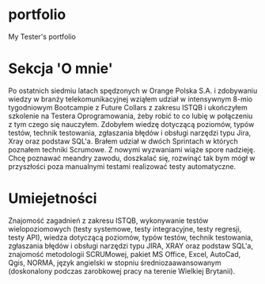 # portfolio
My Tester's portfolio
# Sekcja 'O mnie'
Po ostatnich siedmiu latach spędzonych w Orange Polska S.A. i zdobywaniu wiedzy w branży telekomunikacyjnej wziąłem udział w intensywnym 8-mio tygodniowym Bootcampie z Future Collars z zakresu ISTQB i ukończyłem szkolenie na Testera Oprogramowania, żeby robić to co lubię w połączeniu z tym czego się nauczyłem. Zdobyłem wiedzę dotyczącą poziomów, typów testów, technik testowania, zgłaszania błędów i obsługi narzędzi typu Jira, Xray oraz podstaw SQL'a. Brałem udział w dwóch Sprintach w których poznałem techniki Scrumowe. 
Z nowymi wyzwaniami wiąże spore nadzieję. Chcę poznawać meandry zawodu, doszkalać się, rozwinąć tak bym mógł w przyszłości poza manualnymi testami realizować testy automatyczne.
# Umiejetności
Znajomość zagadnień z zakresu ISTQB, wykonywanie testów wielopoziomowych (testy systemowe, testy integracyjne, testy regresji, testy API), wiedza dotyczącą poziomów, typów testów, technik testowania, zgłaszania błędów i obsługi narzędzi typu JIRA, XRAY oraz podstaw SQL'a, znajomość metodologii SCRUMowej, pakiet MS Office, Excel, AutoCad, Qgis, NORMA, język angielski w stopniu średniozaawansowanym (doskonalony podczas zarobkowej pracy na terenie Wielkiej Brytanii).
